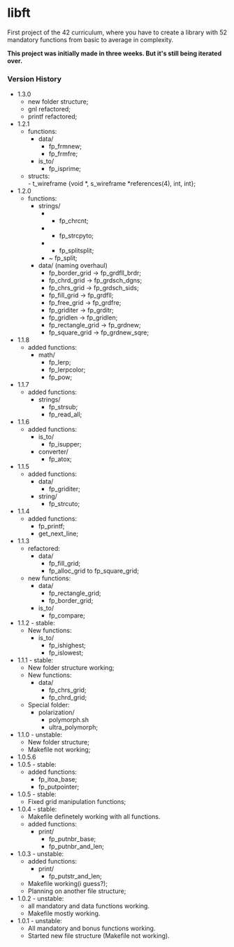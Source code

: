 # libft
First project of the 42 curriculum, where you have to create a library with 52 mandatory functions from basic to average in complexity.

**This project was initially made in three weeks. But it's still being iterated over.**  

### Version History
- 1.3.0  
    - new folder structure;  
    - gnl refactored;  
    - printf refactored;  
- 1.2.1  
	- functions:  
		- data/  
			- fp_frmnew;  
			- fp_frmfre; 
		- is_to/  
			- fp_isprime;  
	- structs:  
			- t_wireframe {void *, s_wireframe *references(4), int, int};  
- 1.2.0  
	- functions:
		- strings/  
			- + fp_chrcnt;  
			- + fp_strcpyto;  
			- + fp_splitsplit;
			- ~ fp_split;  
		- data/  (naming overhaul)  
			- fp_border_grid -> fp_grdfll_brdr;  
			- fp_chrd_grid -> fp_grdsch_dgns;  
			- fp_chrs_grid -> fp_grdsch_sids;  
			- fp_fill_grid -> fp_grdfll;  
			- fp_free_grid -> fp_grdfre;  
			- fp_griditer -> fp_grditr;  
			- fp_gridlen -> fp_gridlen;
			- fp_rectangle_grid -> fp_grdnew;  
			- fp_square_grid -> fp_grdnew_sqre;  
- 1.1.8  
	- added functions: 
		- math/
			- fp_lerp;  
			- fp_lerpcolor;
			- fp_pow;
- 1.1.7  
	- added functions:  
		- strings/  
			- fp_strsub;  
			- fp_read_all;  
- 1.1.6  
	- added functions:  
		- is_to/  
			- fp_isupper;  
		- converter/  
			- fp_atox;  
- 1.1.5  
	- added functions:  
		- data/  
			- fp_griditer;  
		- string/  
			- fp_strcuto;  
- 1.1.4  
	- added functions:  
		- fp_printf;  
		- get_next_line;  
- 1.1.3   
	- refactored:  
		- data/  
			- fp_fill_grid;  
			- fp_alloc_grid to fp_square_grid;  
	- new functions:  
		- data/  
			- fp_rectangle_grid;  
			- fp_border_grid; 
		- is_to/  
			- fp_compare;   
- 1.1.2 - stable:  
	- New functions:  
		- is_to/  
			- fp_ishighest;  
			- fp_islowest;   
- 1.1.1 - stable:  
	- New folder structure working;  
	- New functions:  
		- data/  
			- fp_chrs_grid;  
			- fp_chrd_grid;  
	- Special folder:  
		- polarization/  
			- polymorph.sh  
			- ultra_polymorph;  
- 1.1.0 - unstable:  
	- New folder structure;  
	- Makefile not working;  
- 1.0.5.6  
- 1.0.5 - stable:  
	- added functions:  
		- fp_itoa_base;  
		- fp_putpointer;  
- 1.0.5 - stable:  
	- Fixed grid manipulation functions;  
- 1.0.4 - stable:  
	- Makefile definetely working with all functions. 
	- added functions:  
		- print/  
			- fp_putnbr_base;  
			- fp_putnbr_and_len;  
- 1.0.3 - unstable:  
	- added functions:  
		- print/  
			- fp_putstr_and_len;   
	- Makefile working(i guess?);  
	- Planning on another file structure;  
- 1.0.2 - unstable:  
	- all mandatory and data functions working.  
	- Makefile mostly working.
- 1.0.1 - unstable:  
	- All mandatory and bonus functions working.  
	- Started new file structure (Makefile not working).  
